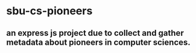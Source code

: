 # sbu-cs-pioneers
## an express js project due to collect and gather metadata about pioneers in computer sciences. ##
